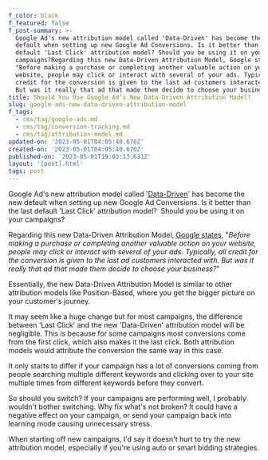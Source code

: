 ```yaml
---
f_color: black
f_featured: false
f_post-summary: >-
  Google Ad's new attribution model called 'Data-Driven' has become the new
  default when setting up new Google Ad Conversions. Is it better than the last
  default 'Last Click' attribution model? Should you be using it on your
  campaigns?Regarding this new Data-Driven Attribution Model, Google states,
  "Before making a purchase or completing another valuable action on your
  website, people may click or interact with several of your ads. Typically, all
  credit for the conversion is given to the last ad customers interacted with.
  But was it really that ad that made them decide to choose your business?"
title: Should You Use Google Ad’s New Data-Driven Attribution Model?
slug: google-ads-new-data-driven-attribution-model
f_tags:
  - cms/tag/google-ads.md
  - cms/tag/conversion-tracking.md
  - cms/tag/attribution-model.md
updated-on: '2023-05-01T04:05:40.670Z'
created-on: '2023-05-01T04:05:40.670Z'
published-on: '2023-05-01T19:03:13.631Z'
layout: '[post].html'
tags: post
---
```


Google Ad's new attribution model called '[Data-Driven](https://support.google.com/google-ads/answer/6394265?hl=en&ref=freak.marketing)' has become the new default when setting up new Google Ad Conversions. Is it better than the last default 'Last Click' attribution model?  Should you be using it on your campaigns?

Regarding this new Data-Driven Attribution Model, [Google states](https://support.google.com/google-ads/answer/6394265?hl=en&ref=freak.marketing), "_Before making a purchase or completing another valuable action on your website, people may click or interact with several of your ads. Typically, all credit for the conversion is given to the last ad customers interacted with. But was it really that ad that made them decide to choose your business?_"

Essentially, the new Data-Driven Attribution Model is similar to other attribution models like Position-Based, where you get the bigger picture on your customer's journey.

It may seem like a huge change but for most campaigns, the difference between 'Last Click' and the new 'Data-Driven' attribution model will be negligible. This is because for some campaigns most conversions come from the first click, which also makes it the last click. Both attribution models would attribute the conversion the same way in this case.

It only starts to differ if your campaign has a lot of conversions coming from people searching multiple different keywords and clicking over to your site multiple times from different keywords before they convert.

So should you switch? If your campaigns are performing well, I probably wouldn't bother switching. Why fix what's not broken? It could have a negative effect on your campaign, or send your campaign back into learning mode causing unnecessary stress.

When starting off new campaigns, I'd say it doesn't hurt to try the new attribution model, especially if you're using auto or smart bidding strategies.

